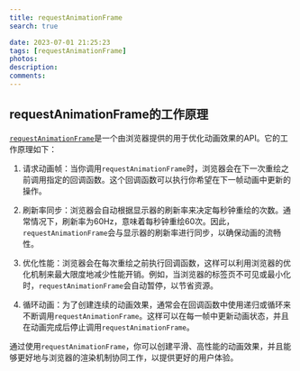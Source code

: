 ```yaml
---
title: requestAnimationFrame
search: true

date: 2023-07-01 21:25:23
tags: [requestAnimationFrame]
photos:
description:
comments:
---
```


## requestAnimationFrame的工作原理
[`requestAnimationFrame`](http://creativejs.com/resources/requestanimationframe/)是一个由浏览器提供的用于优化动画效果的API。它的工作原理如下：

1. 请求动画帧：当你调用`requestAnimationFrame`时，浏览器会在下一次重绘之前调用指定的回调函数。这个回调函数可以执行你希望在下一帧动画中更新的操作。

2. 刷新率同步：浏览器会自动根据显示器的刷新率来决定每秒钟重绘的次数。通常情况下，刷新率为60Hz，意味着每秒钟重绘60次。因此，`requestAnimationFrame`会与显示器的刷新率进行同步，以确保动画的流畅性。

3. 优化性能：浏览器会在每次重绘之前执行回调函数，这样可以利用浏览器的优化机制来最大限度地减少性能开销。例如，当浏览器的标签页不可见或最小化时，`requestAnimationFrame`会自动暂停，以节省资源。

4. 循环动画：为了创建连续的动画效果，通常会在回调函数中使用递归或循环来不断调用`requestAnimationFrame`。这样可以在每一帧中更新动画状态，并且在动画完成后停止调用`requestAnimationFrame`。

通过使用`requestAnimationFrame`，你可以创建平滑、高性能的动画效果，并且能够更好地与浏览器的渲染机制协同工作，以提供更好的用户体验。


